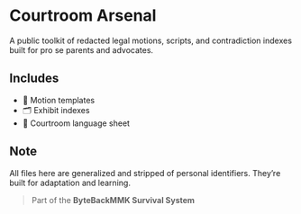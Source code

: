 # Courtroom Arsenal
A public toolkit of redacted legal motions, scripts, and contradiction indexes built for pro se parents and advocates.  

## Includes
- 📜 Motion templates  
- 🗂️ Exhibit indexes  
- 🎤 Courtroom language sheet  

## Note
All files here are generalized and stripped of personal identifiers. They’re built for adaptation and learning.  

> Part of the **ByteBackMMK Survival System**
